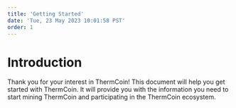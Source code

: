 ```yaml
---
title: 'Getting Started'
date: 'Tue, 23 May 2023 10:01:58 PST'
order: 1
---
```


# Introduction

Thank you for your interest in ThermCoin! This document will help you get started with ThermCoin. It will provide you with the information you need to start mining ThermCoin and participating in the ThermCoin ecosystem.
